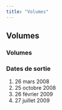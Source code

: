 ```yaml
---
title: "Volumes"
---
```


Volumes
-------

### Volumes





### Dates de sortie


1. 26 mars 2008
2. 25 octobre 2008
3. 26 février 2009
4. 27 juillet 2009
